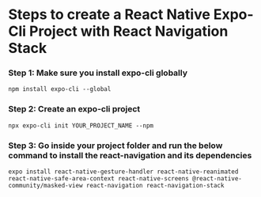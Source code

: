 # Steps to create a React Native Expo-Cli Project with React Navigation Stack

### Step 1: Make sure you install expo-cli globally

`npm install expo-cli --global`

### Step 2: Create an expo-cli project

`npx expo-cli init YOUR_PROJECT_NAME --npm`

### Step 3: Go inside your project folder and run the below command to install the react-navigation and its dependencies

`expo install react-native-gesture-handler react-native-reanimated react-native-safe-area-context react-native-screens @react-native-community/masked-view react-navigation react-navigation-stack`
